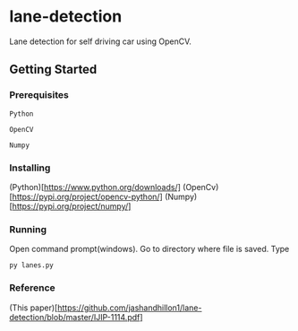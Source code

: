 # lane-detection
Lane detection for self driving car using OpenCV.
## Getting Started
### Prerequisites
```
Python
```
```
OpenCV
```
```
Numpy
```
### Installing
(Python)[https://www.python.org/downloads/]
(OpenCv)[https://pypi.org/project/opencv-python/]
(Numpy)[https://pypi.org/project/numpy/]
### Running
Open command prompt(windows).
Go to directory where file is saved.
Type
```
py lanes.py
```
### Reference
(This paper)[https://github.com/jashandhillon1/lane-detection/blob/master/IJIP-1114.pdf]

